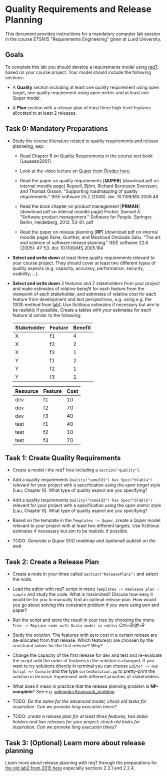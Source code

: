 # Quality Requirements and Release Planning

This document provides instructions for a mandatory computer lab session in the course ETSN15 "Requirements Engineering" given at Lund University.

## Goals

To complete this lab you should develop a requirements model using [reqT](http://reqt.org/download.html), based on your course project. Your model should include the following sections:

  * A **Quality** section including at least one quality requirement using open target, one quality requirement using open metric and at least one Quper model.

  * A **Plan** section with a release plan of least three high-level features allocated to at least 2 releases.


## Task 0: Mandatory Preparations

  * Study the course litterature related to quality requirements and release planneing, esp:

    * Read Chapter 6 on Quality Requirements in the course text book [Lauesen2001].

    * Look at the video lecture on [Quper from Öredev here.](http://cs.lth.se/krav/quality-requirements/)

    * Read the paper on quality requriements [**QUPER**] (download pdf on internal moodle page) Regnell, Björn, Richard Berntsson Svensson, and Thomas Olsson. "Supporting roadmapping of quality requirements." IEEE software 25.2 (2008). doi: 10.1109/MS.2008.48

    * Read the book chapter on product management [**PRMAN**] (download pdf on internal moodle page) Fricker, Samuel A. "Software product management." Software for People. Springer, Berlin, Heidelberg, 2012. 53-81. pdf

    * Read the paper on release planning [**RP**] (download pdf on internal moodle page) Ruhe, Gunther, and Moshood Omolade Saliu. "The art and science of software release planning." IEEE software 22.6 (2005): 47-53.  doi: 10.1109/MS.2005.164

  * **Select and write down** at least three quality requirements relevant to your course project. They should cover at least two different types of quality aspects (e.g. capacity, accuracy, performance, security, usability, ...).

  * **Select and write down** 3 features and 2 stakeholders from your project and make estimates of relative *benefit* for each feature from the viewpoint of each stakeholder, and estimates of relative *cost* for each feature from development and test perspectives, e.g. using e.g. the 100$-method from [lab1](http://cs.lth.se/krav/labs/lab1). Use fictitious estimates if necessary but aim to be realistic if possible.  Create a tables with your estimates for each feature id similar to the following:

    | Stakeholder | Feature | Benefit |
    |-------------|---------|---------|
    | X | f1 | 4 |
    | X | f2 | 2 |
    | X | f3 | 1 |
    | Y | f1 | 2 |
    | Y | f2 | 1 |
    | Y | f3 | 1 |

    | Resource | Feature | Cost |
    |----------|---------|------|
    | dev | f1 | 10 |
    | dev | f2 | 70 |
    | dev | f3 | 40 |
    | test | f1 | 40 |
    | test | f2 | 10 |
    | test | f3 | 70 |



## Task 1: Create Quality Requirements

* Create a model i the reqT tree including a `Section("quality")`.

* Add a quality requirements `Quality("someId1") has Spec("blabla")` relevant for your project with a specification using the *open target* style [Lau, Chapter 6]. What type of quality aspect are you specifying?

* Add a quality requirements `Quality("someId2") has Spec("blabla")` relevant for your project with a specification using the *open metric* style [Lau, Chapter 6]. What type of quality aspect are you specifying?

* Based on the template in the `Templates -> Quper`, create a Quper model relevant to your project with at least two different targets. Use fictitious estimates if necessary but aim to be realistic if possible.

* TODO: *Generate a Quper SVG roadmap and (optional) publish on the web*


## Task 2: Create a Release Plan

* Create a node in your three called `Section("ReleasePlan1")` and select the node.

* Load the editor with reqT script in menu `Templates -> Realease plan - simple` and study the code. What is maximized? Discuss how easy it would be for you to manually find an optimal release plan. How would you go about solving this constraint problem if you were using pen and paper?

* Run the script and store the result in your tree by choosing the menu `Tree -> Replace node with Scala model in editor` *Ctrl+Shift+R*

* Study the solution. The features with zero cost in a certain release are de-allocated from that release. Which feature(s) are choosen by the constraint solver for the first release? Why?

* Change the capacity of the first release for dev and test and re-evaluate the script until the order of features in the solution is changed. If you want to try solutions directly in terminal you can choose `Editor -> Run Script => Console` and the type `sortedSolution.pp` to pretty-print the solution in terminal. Experiment with different priorities of stakeholders.

* What does it mean in practice that the release planning problem is **NP-complete**? See e.g. [wikipedia Knapsack_problem](https://en.wikipedia.org/wiki/Knapsack_problem)

* TODO: *Do the same for the advanced model; check old tasks for inspiration. Can we provoke long execution times?*

* TODO: *create a release plan for at least three features, two stake holders and two releases for your project; check old tasks for inspiration. Can we provoke long execution times?*

## Task 3: (Optional) Learn more about release planning

Learn more about release planning with reqT through the preparations for [the old lab2 from 2015 here](https://github.com/reqT/reqT/blob/3.0.x/doc/lab2/lab2-prep-2015.pdf) especially sections 2.2.1 and 2.2.4.
